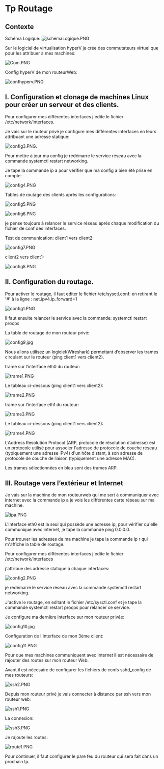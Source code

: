 # Tp Routage

## Contexte

Schéma Logique:
![schemaLogique.PNG](schemaLogique.PNG)

Sur le logiciel de virtualisation hyperV je crée des commutateurs virtuel que pour les attribuer à mes machines:

![Com.PNG](Com.PNG)

Config hyperV de mon routeurWeb:

![confhyperv.PNG](confhyperv.PNG)

 ## I. Configuration et clonage de machines Linux pour créer un serveur et des clients.
Pour configurer mes différentes interfaces j'edite le fichier /etc/network/interfaces.

Je vais sur le routeur privé je configure mes différentes interfaces en leurs attribuant une adresse statique:

![config3.PNG](config3.PNG).

Pour mettre à jour ma config je redémarre le service réseau avec la commande systemctl restart networking.

Je tape la commande ip a pour vérifier que ma config a bien été prise en compte:

![config4.PNG](config4.PNG)

Tables de routage des clients après les configurations:

![config5.PNG](config5.PNG)

![config6.PNG](config6.PNG)

je pense toujours à relancer le service réseau après chaque modification du fichier de conf des interfaces.

Test de communication:
client1 vers client2:

![config7.PNG](config7.PNG)

client2 vers client1:

![config8.PNG](config8.PNG)

## II. Configuration du routage.

Pour activer le routage, il faut editer le fichier /etc/sysctl.conf:
en retirant le '#' à la ligne : net.ipv4.ip_forward=1

![config1.PNG](config1.PNG)

Il faut ensuite relancer le service avec la commande: systemctl restart procps

La table de routage de mon routeur privé:

![config9.jpg](config9.jpg)

Nous allons utilisez un logiciel(Wireshark) permettant d’observer les trames circulant sur le routeur (ping client1 vers client2).

trame sur l'interface eth0 du routeur:

![trame1.PNG](trame1.PNG)

Le tableau ci-dessous (ping client1 vers client2):

![trame2.PNG](trame2.PNG)

trame sur l'interface eth1 du routeur:

![trame3.PNG](trame3.PNG)

Le tableau ci-dessous (ping client1 vers client2):

![trame4.PNG](trame4.PNG)

L’Address Resolution Protocol (ARP, protocole de résolution d’adresse) est un protocole utilisé pour associer l'adresse de protocole de couche réseau (typiquement une adresse IPv4) d'un hôte distant, à son adresse de protocole de couche de liaison (typiquement une adresse MAC).

Les trames sélectionnées en bleu sont des trames ARP.

## III. Routage vers l’extérieur et Internet

Je vais sur la machine de mon routeurweb qui me sert à communiquer avec internet avec la commande ip a je vois les différentes carte réseau sur ma machine.

![ipa.PNG](ipa.PNG)

L'interface eth0 est la seul qui possède une adresse ip, pour vérifier qu'elle communique avec internet, je tape la commande ping 0.0.0.0.

Pour trouver les adresses de ma machine je tape la commande ip r qui m'affiche la table de routage.

Pour configurer mes différentes interfaces j'edite le fichier /etc/network/interfaces

j'attribue des adresse statique à chaque interfaces:

![config2.PNG](config2.PNG)

je redémarre le service réseau avec la commande systemctl restart networking.



J'active le routage, en editant le fichier /etc/sysctl.conf et je tape la commande systemctl restart procps pour relancer ce service.

Je configure ma dernière interface sur mon routeur privée: 

![config10.jpg](config10.jpg)

Configuration de l'interface de mon 3ème client:

![config11.PNG](config11.PNG)

Pour que mes machines communiquent avec internet il est nécessaire de rajouter des routes sur mon routeur Web.

Avant il est nécesaire de configurer les fichiers de confs sshd_config de mes routeurs:

![ssh2.PNG](ssh2.PNG)

Depuis mon routeur privé je vais connecter à distance par ssh vers mon routeur web:

![ssh1.PNG](ssh1.PNG)

La connexion:

![ssh3.PNG](ssh3.PNG)

Je rajoute les routes:

![route1.PNG](route1.PNG)

Pour continuer, il faut configurer le pare feu du routeur qui sera fait dans un prochain tp.